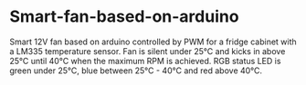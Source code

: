 # Smart-fan-based-on-arduino

Smart 12V fan based on arduino controlled by PWM for a fridge cabinet with a LM335 temperature sensor.
Fan is silent under 25°C and kicks in above 25°C until 40°C when the maximum RPM is achieved.
RGB status LED is green under 25°C, blue between 25°C - 40°C and red above 40°C.
